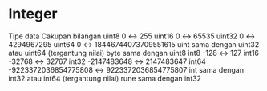 # Integer

Tipe data Cakupan bilangan
uint8 0 ↔ 255
uint16 0 ↔ 65535
uint32 0 ↔ 4294967295
uint64 0 ↔ 18446744073709551615
uint sama dengan uint32 atau uint64 (tergantung nilai)
byte sama dengan uint8
int8 -128 ↔ 127
int16 -32768 ↔ 32767
int32 -2147483648 ↔ 2147483647
int64 -9223372036854775808 ↔ 9223372036854775807
int sama dengan int32 atau int64 (tergantung nilai)
rune sama dengan int32
